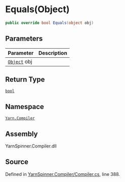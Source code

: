 # Equals\(Object\)

```csharp
public override bool Equals(object obj)
```

## Parameters

| Parameter | Description |
| :--- | :--- |
| [`Object`](https://docs.microsoft.com/dotnet/api/System.Object) obj |  |

## Return Type

[`bool`](https://docs.microsoft.com/dotnet/api/System.Boolean)

## Namespace

[`Yarn.Compiler`](../)

## Assembly

YarnSpinner.Compiler.dll

## Source

Defined in [YarnSpinner.Compiler/Compiler.cs](https://github.com/YarnSpinnerTool/YarnSpinner//blob/develop/YarnSpinner.Compiler/Compiler.cs#L388), line 388.

